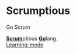 # Scrumptious
Go Scrum

[**Scrum**](https://www.scrumguides.org/docs/scrumguide/v2017/2017-Scrum-Guide-US.pdf)ptious [**Go**](https://golang.org/)lang.  
[Learning-mode](https://mlapshin.com/index.php/scrum-quizzes/sm-learning-mode)
